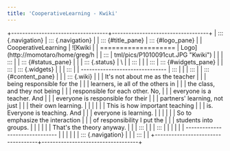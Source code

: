 ```yaml
---
title: 'CooperativeLearning - Kwiki'
---
```


+-----------------------------------+-----------------------------------+
| ::: {.navigation}                 | ::: {.navigation}                 |
| ::: {#title_pane}                 | ::: {#logo_pane}                  |
| CooperativeLearning               | ![Kwiki                           |
| ===================               | Logo](http://momotaro/home/greg/h |
| :::                               | tml/pics/P1010091cut.JPG "Kwiki") |
|                                   | :::                               |
| ::: {#status_pane}                |                                   |
| ::: {.status}                     | \                                 |
| :::                               |                                   |
| :::                               | ::: {#widgets_pane}               |
| :::                               | ::: {.widgets}                    |
|                                   | :::                               |
| -------------------------------   | :::                               |
|                                   | :::                               |
| ::: {#content_pane}               |                                   |
| ::: {.wiki}                       |                                   |
| It\'s not about me as the teacher |                                   |
| being responsible for the         |                                   |
| learners, ie all of the others in |                                   |
| the class, and they not being     |                                   |
| responsible for each other. No,   |                                   |
| everyone is a teacher. And        |                                   |
| everyone is responsible for their |                                   |
| partners\' learning, not just     |                                   |
| their own learning.               |                                   |
|                                   |                                   |
| This is how important teaching    |                                   |
| is. Everyone is teaching. And     |                                   |
| everyone is learning.             |                                   |
|                                   |                                   |
| So to emphasize the interaction   |                                   |
| of responsibility I put the       |                                   |
| students into groups.             |                                   |
|                                   |                                   |
| That\'s the theory anyway.        |                                   |
| :::                               |                                   |
| :::                               |                                   |
|                                   |                                   |
| -------------------------------   |                                   |
|                                   |                                   |
| ::: {.navigation}                 |                                   |
| :::                               |                                   |
+-----------------------------------+-----------------------------------+
